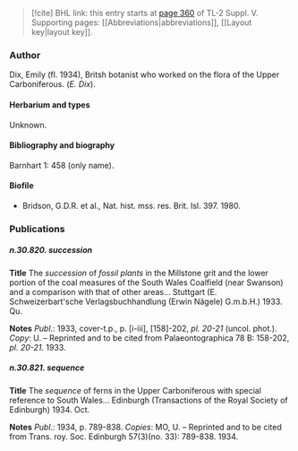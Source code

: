 > [!cite] BHL link: this entry starts at [page 360](https://www.biodiversitylibrary.org/item/103833#page/372/mode/1up) of TL-2 Suppl. V.
> Supporting pages: [[Abbreviations|abbreviations]], [[Layout key|layout key]].

### Author

Dix, Emily (fl. 1934), Britsh botanist who worked on the flora of the Upper Carboniferous. (*E. Dix*).

#### Herbarium and types

Unknown.

#### Bibliography and biography

Barnhart 1: 458 (only name).

#### Biofile

- Bridson, G.D.R. et al., Nat. hist. mss. res. Brit. Isl. 397. 1980.

### Publications

##### n.30.820. succession

**Title**
The *succession* of *fossil plants* in the Millstone grit and the lower portion of the coal measures of the South Wales Coalfield (near Swanson) and a comparison with that of other areas... Stuttgart (E. Schweizerbart'sche Verlagsbuchhandlung (Erwin Nägele) G.m.b.H.) 1933. Qu.

**Notes**
*Publ*.: 1933, cover-t.p., p. \[i-iii\], \[158\]-202, *pl. 20-21* (uncol. phot.). *Copy*: U. – Reprinted and to be cited from Palaeontographica 78 B: 158-202, *pl. 20-21.* 1933.

##### n.30.821. sequence

**Title**
The *sequence* of ferns in the Upper Carboniferous with special reference to South Wales... Edinburgh (Transactions of the Royal Society of Edinburgh) 1934. Oct.

**Notes**
*Publ*.: 1934, p. 789-838. *Copies*: MO, U. – Reprinted and to be cited from Trans. roy. Soc. Edinburgh 57(3)(no. 33): 789-838. 1934.


